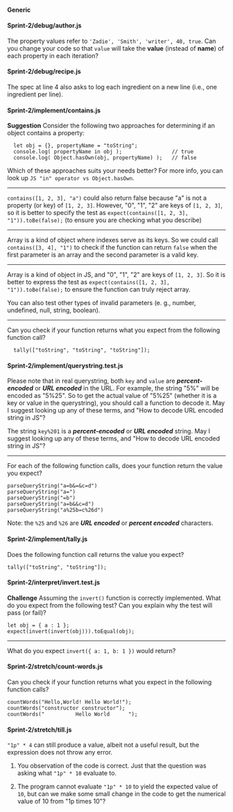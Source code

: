 #### Generic

#### Sprint-2/debug/author.js
The property values refer to `'Zadie', 'Smith', 'writer', 40, true`.
Can you change your code so that `value` will take the **value** (instead of **name**) of each property in each iteration?


#### Sprint-2/debug/recipe.js
The spec at line 4 also asks to log each ingredient on a new line (i.e., one ingredient per line).

#### Sprint-2/implement/contains.js

**Suggestion**
Consider the following two approaches for determining if an object contains a property:
```
  let obj = {}, propertyName = "toString";
  console.log( propertyName in obj );                // true
  console.log( Object.hasOwn(obj, propertyName) );   // false
```
Which of these approaches suits your needs better?
For more info, you can look up `JS "in" operator vs Object.hasOwn`.

---

`contains([1, 2, 3], "a")` could also return false because "a" is not a property (or key) of `[1, 2, 3]`.
However, "0", "1", "2" are keys of `[1, 2, 3]`, so it is better to specify the test as
`expect(contains([1, 2, 3], "1")).toBe(false);` (to ensure you are checking what you describe)

---

Array is a kind of object where indexes serve as its keys. So we could call `contains([3, 4], "1")` to check if the function can return `false` when the first parameter is an array and the second parameter is a valid key.

---


Array is a kind of object in JS, and "0", "1", "2" are keys of `[1, 2, 3]`. So it is better to express the test as `expect(contains([1, 2, 3], "1")).toBe(false);` to ensure the function can truly reject array.

You can also test other types of invalid parameters (e. g., number, undefined, null, string, boolean).

---

Can you check if your function returns what you expect from the following function call?
```
  tally(["toString", "toString", "toString"]); 
```


#### Sprint-2/implement/querystring.test.js

Please note that in real querystring, both `key` and `value` are ***percent-encoded*** or ***URL encoded*** in the URL. For example, the string "5%" will be encoded as "5%25". So to get the actual value of "5%25" (whether it is a key or value in the querystring), you should call a function to decode it.
May I suggest looking up any of these terms, and "How to decode URL encoded string in JS"?


The string `key%201` is a ***percent-encoded*** or ***URL encoded*** string.
May I suggest looking up any of these terms, and "How to decode URL encoded string in JS"?

---

For each of the following function calls, does your function return the value you expect?
```
parseQueryString("a=b&=&c=d")
parseQueryString("a=")
parseQueryString("=b")
parseQueryString("a=b&&c=d")
parseQueryString("a%25b=c%26d")
```
Note: the `%25` and `%26` are ***URL encoded*** or ***percent encoded*** characters.


#### Sprint-2/implement/tally.js

Does the following function call returns the value you expect?
```
tally(["toString", "toString"]);
```

#### Sprint-2/interpret/invert.test.js
**Challenge**
Assuming the `invert()` function is correctly implemented. 
What do you expect from the following test? Can you explain why the test will pass (or fail)?
```
let obj = { a : 1 };
expect(invert(invert(obj))).toEqual(obj);
```

---

What do you expect `invert({ a: 1, b: 1 })` would return?


#### Sprint-2/stretch/count-words.js

Can you check if your function returns what you expect in the following function calls?

```
countWords("Hello,World! Hello World!");
countWords("constructor constructor");
countWords("          Hello World      ");
```




#### Sprint-2/stretch/till.js
`"1p" * 4` can still produce a value, albeit not a useful result, but the expression does not throw any error.


1) You observation of the code is correct. Just that the question was asking what `"1p" * 10` evaluate to.

2) The program cannot evaluate `"1p" * 10` to yield the expected value of `10`, but can we make some small change in the code to get the numerical value of 10 from "1p times 10"?


